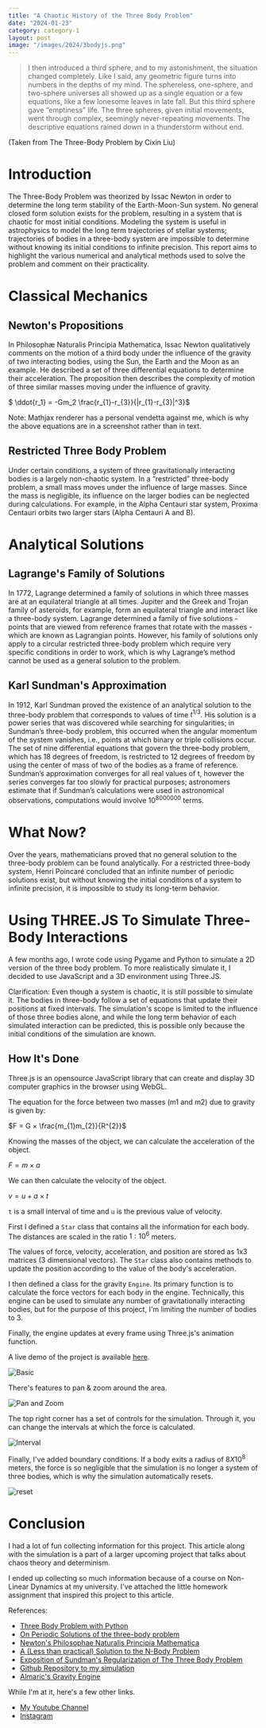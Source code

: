 ```yaml
---
title: "A Chaotic History of the Three Body Problem"
date: "2024-01-23"
category: category-1
layout: post
image: "/images/2024/3bodyjs.png"
---
```


> I then introduced a third sphere, and to my astonishment, the situation changed completely. Like I said, any geometric figure turns into numbers in the depths of my mind. The sphereless, one-sphere, and two-sphere universes all showed up as a single equation or a few equations, like a few lonesome leaves in late fall. But this third sphere gave “emptiness” life. The three spheres, given initial movements, went through complex, seemingly never-repeating movements. The descriptive equations rained down in a thunderstorm without end.

(Taken from The Three-Body Problem by Cixin Liu)

# Introduction
The Three-Body Problem was theorized by Issac Newton in order to determine the long term stability of the Earth-Moon-Sun system. No general closed form solution exists for the problem, resulting in a system that is chaotic for most initial conditions. Modeling the system is useful in astrophysics to model the long term trajectories of stellar systems; trajectories of bodies in a three-body system are impossible to determine without knowing its initial conditions to infinite precision. This report aims to highlight the various numerical and analytical methods used to solve the problem and comment on their practicality. 

# Classical Mechanics
## Newton's Propositions
In Philosophæ Naturalis Principia Mathematica, Issac Newton qualitatively comments on the motion of a third body under the influence of the gravity of two interacting bodies, using the Sun, the Earth and the Moon as an example. He described a set of three differential equations to determine their acceleration. The proposition then describes the complexity of motion of three similar masses moving under the influence of gravity. 

$ \ddot{r_1} = -Gm_2 \frac{r_{1}-r_{3}}{|r_{1}-r_{3}|^3}$

Note: Mathjax renderer has a personal vendetta against me, which is why the above equations are in a screenshot rather than in text.

## Restricted Three Body Problem
Under certain conditions, a system of three gravitationally interacting bodies is a largely non-chaotic system. In a “restricted” three-body problem, a small mass moves under the influence of large masses. Since the mass is negligible, its influence on the larger bodies can be neglected during calculations. For example, in the Alpha Centauri star system, Proxima Centauri orbits two larger stars (Alpha Centauri A and B). 

# Analytical Solutions
## Lagrange's Family of Solutions
In 1772, Lagrange determined a family of solutions in which three masses are at an equilateral triangle at all times. Jupiter and the Greek and Trojan family of asteroids, for example, form an equilateral triangle and interact like a three-body system. Lagrange determined a family of five solutions - points that are viewed from reference frames that rotate with the masses - which are known as Lagrangian points. However, his family of solutions only apply to a circular restricted three-body problem which require very specific conditions in order to work, which is why Lagrange’s method cannot be used as a general solution to the problem. 

## Karl Sundman's Approximation
In 1912, Karl Sundman proved the existence of an analytical solution to the three-body problem that corresponds to values of time $t^{1/3}$. His solution is a power series that was discovered while searching for singularities; in Sundman’s three-body problem, this occurred when the angular momentum of the system vanishes, i.e., points at which binary or triple collisions occur. The set of nine differential equations that govern the three-body problem, which has 18 degrees of freedom, is restricted to 12 degrees of freedom by using the center of mass of two of the bodies as a frame of reference. Sundman’s approximation converges 	for all real values of t, however the series converges far too slowly for practical purposes; astronomers estimate that if Sundman’s calculations were used in astronomical observations, computations would involve $10^{8000000}$ terms. 

# What Now?
Over the years, mathematicians proved that no general solution to the three-body problem can be found analytically. For a restricted three-body system, Henri Poincaré concluded that an infinite number of periodic solutions exist, but without knowing the initial conditions of a system to infinite precision, it is impossible to study its long-term behavior. 

# Using THREE.JS To Simulate Three-Body Interactions
A few months ago, I wrote code using Pygame and Python to simulate a 2D version of the three body problem. To more realistically simulate it, I decided to use JavaScript and a 3D environment using Three.JS.

Clarification: Even though a system is chaotic, it is still possible to simulate it. The bodies in three-body follow a set of equations that update their positions at fixed intervals. The simulation's scope is limited to the influence of those three bodies alone, and while the long term behavior of each simulated interaction can be predicted, this is possible only because the initial conditions of the simulation are known.

## How It's Done
Three.js is an opensource JavaScript library that can create and display 3D computer graphics in the browser using WebGL. 

The equation for the force between two masses (m1 and m2) due to gravity is given by:

$F = G × \frac{m_{1}m_{2}}{R^{2}}$

Knowing the masses of the object, we can calculate the acceleration of the object. 

$F = m × a$

We can then calculate the velocity of the object. 

$v = u + a × t$ 

```t``` is a small interval of time and ```u``` is the previous value of velocity. 

First I defined a ```Star``` class that contains all the information for each body. The distances are scaled in the ratio $1:10^{6}$ meters.

<script src="https://gist.github.com/Aryanaut/80d34e7c0c6d3ceff1be8ca078ff43e1.js"></script>

The values of force, velocity, acceleration, and position are stored as 1x3 matrices (3 dimensional vectors). The ```Star``` class also contains methods to update the position according to the value of the body's acceleration.

I then defined a class for the gravity ```Engine```. Its primary function is to calculate the force vectors for each body in the engine. Technically, this engine can be used to simulate any number of gravitationally interacting bodies, but for the purpose of this project, I'm limiting the number of bodies to 3. 

<script src="https://gist.github.com/Aryanaut/c5fe60b439019007d6dc3427dcbd1cf9.js"></script>

Finally, the engine updates at every frame using Three.js's animation function.

<script src="https://gist.github.com/Aryanaut/c8b9ce6b1da7e5fe51ec2a6d6e47a8bf.js"></script>

A live demo of the project is available [here](https://aryanaut.github.io/three_body_visualizer/).

![Basic](/images/2024/3bp_basic.gif)

There's features to pan & zoom around the area.

![Pan and Zoom](/images/2024/3bp_pan_zoom.gif)


The top right corner has a set of controls for the simulation. Through it, you can change the intervals at which the force is calculated.

![Interval](/images/2024/3bp_sim_interval.gif)

Finally, I've added boundary conditions. If a body exits a radius of $8 X 10^{8}$ meters, the force is so negligible that the simulation is no longer a system of three bodies, which is why the simulation automatically resets.

![reset](/images/2024/3bp_sim_reset.gif)

# Conclusion

I had a lot of fun collecting information for this project. This article along with the simulation is a part of a larger upcoming project that talks about chaos theory and determinism. 

I ended up collecting so much information because of a course on Non-Linear Dynamics at my university. I've attached the little homework assignment that inspired this project to this article. 

References:
- [Three Body Problem with Python](https://aryanaut.github.io/blog/3bodysim/)
- [On Periodic Solutions of the three-body problem](https://academic.oup.com/nsr/article/6/6/1070/5537324?login=false)
- [Newton's Philosophae Naturalis Principia Mathematica](https://plato.stanford.edu/entries/newton-principia/)
- [A (Less than practical) Solution to the N-Body Problem](https://plato.stanford.edu/entries/newton-principia/)
- [Exposition of Sundman's Regularization of The Three Body Problem](https://plato.stanford.edu/entries/newton-principia/)
- [Github Repository to my simulation](https://aryanaut.github.io/three_body_visualizer/)
- [Almaric's Gravity Engine](https://github.com/Almaric78/gravity-engine/)

While I'm at it, here's a few other links.
- [My Youtube Channel](https://www.youtube.com/channel/UCk9dLic_EQO08G7EZMF8-PQ)
- [Instagram](https://www.instagram.com/aryan_m05)